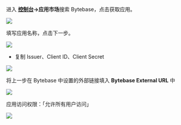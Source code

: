 <IntegrationDetailCard :title="`在 ${$localeConfig.brandName} 中创建应用`">

进入 **[控制台](https://console.authing.cn)->应用市场**搜索 Bytebase，点击获取应用。

![](~@imagesZhCn/integration/bytebase/2-1.png)

填写应用名称，点击下一步。

![](~@imagesZhCn/integration/bytebase/2-2.png)

- 复制 Issuer、Client ID、Client Secret

![](~@imagesZhCn/integration/bytebase/2-3.png)

将上一步在 Bytebase 中设置的外部链接填入 **Bytebase External URL** 中

![](~@imagesZhCn/integration/bytebase/2-4.png)

应用访问权限：「允许所有用户访问」

![](~@imagesZhCn/integration/bytebase/2-5.png)

</IntegrationDetailCard>
